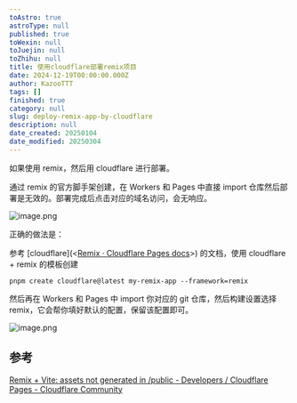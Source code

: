 ```yaml
---
toAstro: true
astroType: null
published: true
toWexin: null
toJuejin: null
toZhihu: null
title: 使用cloudflare部署remix项目
date: 2024-12-19T00:00:00.000Z
author: KazooTTT
tags: []
finished: true
category: null
slug: deploy-remix-app-by-cloudflare
description: null
date_created: 20250104
date_modified: 20250304
---
```


如果使用 remix，然后用 cloudflare 进行部署。

通过 remix 的官方脚手架创建，在 Workers 和 Pages 中直接 import 仓库然后部署是无效的。部署完成后点击对应的域名访问，会无响应。

![image.png](<https://pictures.kazoottt.top/2024/12/20241219-1d0058a3ba6bd4c0ac6ebda427dc0cdc.png>)

正确的做法是：

参考 [cloudflare](<[Remix · Cloudflare Pages docs](<https://developers.cloudflare.com/pages/framework-guides/deploy-a-remix-site/>)>) 的文档，使用 cloudflare + remix 的模板创建

``` shell
pnpm create cloudflare@latest my-remix-app --framework=remix
```

然后再在 Workers 和 Pages 中 import 你对应的 git 仓库，然后构建设置选择 remix，它会帮你填好默认的配置，保留该配置即可。

![image.png](<https://pictures.kazoottt.top/2024/12/20241219-d5b37df23d2adfaf0e24d0436d26405c.png>)

## 参考

[Remix + Vite: assets not generated in /public - Developers / Cloudflare Pages - Cloudflare Community](<https://community.cloudflare.com/t/remix-vite-assets-not-generated-in-public/633692>)
